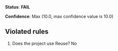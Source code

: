 **Status**: **FAIL**

**Confidence**: Max (10.0, max confidence value is 10.0)

## Violated rules

1.  Does the project use Reuse? No
